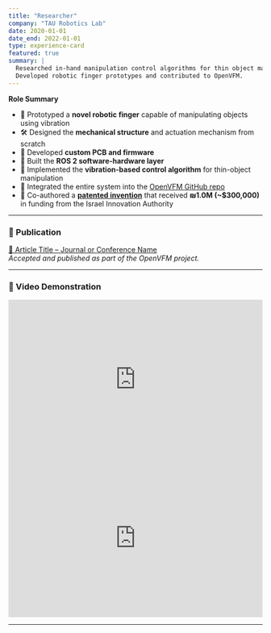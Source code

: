 ```yaml
---
title: "Researcher"
company: "TAU Robotics Lab"
date: 2020-01-01
date_end: 2022-01-01
type: experience-card
featured: true
summary: |
  Researched in-hand manipulation control algorithms for thin object manipulation using vibration.  
  Developed robotic finger prototypes and contributed to OpenVFM.
---
```


**Role Summary**

- 🧪 Prototyped a **novel robotic finger** capable of manipulating objects using vibration
- 🛠️ Designed the **mechanical structure** and actuation mechanism from scratch
- 🔌 Developed **custom PCB and firmware**
- 🔄 Built the **ROS 2 software-hardware layer**
- 📡 Implemented the **vibration-based control algorithm** for thin-object manipulation
- 📂 Integrated the entire system into the [OpenVFM GitHub repo](https://github.com/noamnh/VFM_Software)  <!-- Update this with real link -->
- 🧾 Co-authored a [**patented invention**](https://ramot.org/services/rob-tau-the-robotics-lab/) that received **₪1.0M (~$300,000)** in funding from the Israel Innovation Authority

---

### 📄 Publication

[📘 Article Title – Journal or Conference Name](https://www.sciencedirect.com/science/article/abs/pii/S0094114X22002798)  
_Accepted and published as part of the OpenVFM project._

---

### 🎥 Video Demonstration

<iframe width="100%" height="315" src="https://www.youtube.com/watch?reload=9&v=P2lIUu4Uv2w"  
frameborder="0" allowfullscreen></iframe>

<iframe width="100%" height="315" src="https://www.youtube.com/watch?v=lrz6hk1eQE4"  
frameborder="0" allowfullscreen></iframe>



---

